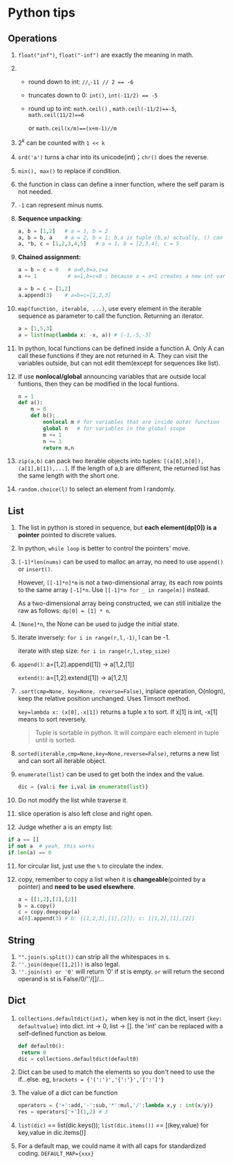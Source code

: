 # Python tips

## Operations

1. `float("inf")`, `float("-inf")` are exactly the meaning in math.

2. - round down to int: `//`,`-11 // 2 == -6`
   - truncates down to 0: `int()`, `int(-11/2) == -5`

   - round up to int: `math.ceil()` , `math.ceil(-11/2)==-5`, `math.ceil(11/2)==6`

     or `math.ceil(x/m)==(x+m-1)//m`

3. $2^k$ can be counted with `1 << k`

4. `ord('a')` turns a char into its unicode(int)；`chr()` does the reverse.

5. `min(), max()` to replace if condition.

6. the function in class can define a inner function, where the self param is not needed.

7. `-1` can represent minus nums.

8. **Sequence unpacking**:

   ```python
   a, b = [1,2]   # a = 1, b = 2
   a, b = b, a    # a = 2, b = 1; b,a is tuple (b,a) actually, () can be omitted
   a, *b, c = [1,2,3,4,5]   # a = 1, b = [2,3,4], c = 5
   ```

9. **Chained assignment:**

   ```python
   a = b = c = 0   # a=0,b=a,c=a
   a += 1          # a=1,b=c=0 ; because a = a+1 creates a new int variable a+1
   
   a = b = c = [1,2]
   a.append(3)    # a=b=c=[1,2,3]
   ```

10. `map(function, iterable, ...)`, use every element in the iterable sequence as parameter to call the function. Returning an iterator.

    ```python
    a = [1,5,3]
    a = list(map(lambda x: -x, a)) # [-1,-5,-3]
    ```

11. In python, local functions can be defined inside a function A. Only A can call these functions if they are not returned in A. They can visit the variables outside, but can not edit them(except for sequences like list).

12. If use **nonlocal/global** announcing variables that are outside local funtions, then they can be modified in the local funtions.

    ```python
    n = 1
    def a():
    	m = 0
    	def b():
    		nonlocal m # for variables that are inside outer function
    		global n   # for variables in the global scope
    		m += 1
            n += 1
    		return m,n
    ```

13. `zip(a,b)` can pack two iterable objects into tuples: `[(a[0],b[0]),(a[1],b[1]),...]`. If the length of a,b are different, the returned list has the same length with the short one.

14. `random.choice(l)` to select an element from l randomly.

## List



1. The list in python is stored in sequence, but **each element(dp[0]) is a pointer** pointed to discrete values.

2. In python, `while loop` is better to control the pointers' move. 

3. `[-1]*len(nums)` can be used to malloc an array, no need to use `append()` or `insert()`.

   However, `[[-1]*n]*m` is not a two-dimensional array, its each row points to the same array `[-1]*n`. Use `[[-1]*n for _ in range(m)]` instead.

   As a two-dimensional array being constructed, we can still initialize the raw as follows: `dp[0] = [1] * n`.

4. `[None]*n`, the None can be used to judge the initial state.

5. iterate inversely: `for i in range(r,l,-1)`, l can be -1.

   iterate with step size: `for i in range(r,l,step_size)`

6. `append()`: a=[1,2].append([1]) -> a[1,2,[1]]

   `extend()`: a=[1,2].extend([1]) -> a[1,2,1]

7. `.sort(cmp=None, key=None, reverse=False)`, inplace operation, O(nlogn), keep the relative position unchanged. Uses Timsort method.

   `key=lambda x: (x[0],-x[1])` returns a tuple x to sort. If x[1] is int, -x[1] means to sort reversely.

   > Tuple is sortable in python. It will compare each element in tuple until is sorted.

8. `sorted(iterable,cmp=None,key=None,reverse=False)`, returns a new list and can sort all iterable object.

9. `enumerate(list)` can be used to get both the index and the value.

   ```python
   dic = {val:i for i,val in enumerate(list)}
   ```

10. Do not modify the list while traverse it.

11. slice operation is also left close and right open.

12. Judge whether a is an empty list:

   ```python
   if a == []
   if not a  # yeah, this works
   if len(a) == 0
   ```

11. for circular list, just use the `%` to circulate the index.

12. copy, remember to copy a list when it is **changeable**(pointed by a pointer) and **need to be used elsewhere**.

    ```python
    a = [[1,2],[1],[2]]
    b = a.copy()
    c = copy.deepcopy(a)
    a[0].append(3) # b: [[1,2,3],[1],[2]]; c: [[1,2],[1],[2]]
    ```


## String

1. `"".join(s.split())` can strip all the whitespaces in s.
2. `''.join(deque([1,2]))` is also legal.
3. `''.join(st) or '0'` will return '0' if st is empty. `or` will return the second operand is st is False/0/''/[]/...

## Dict

1. `collections.defaultdict(int)`，when key is not in the dict, insert `{key: defaultvalue}` into dict. int -> 0, list -> []. the 'int' can be replaced with a self-defined function as below.

   ```python
   def default0():
   	return 0
   dic = collections.defaultdict(default0)
   ```

2. Dict can be used to match the elements so you don't need to use the if...else. eg, `brackets = {'(':')','{':'}','[':']'}`

3. The value of a dict can be function

   ```python
   operators = {'+':add,'-':sub,'*':mul,'/':lambda x,y : int(x/y)}
   res = operators['+'](1,2) # 3
   ```

4. `list(dic)` == list(dic.keys()); `list(dic.items())` == [(key,value) for key,value in dic.items()]

5. For a default map, we could name it with all caps for standardized coding. `DEFAULT_MAP={xxx}`
